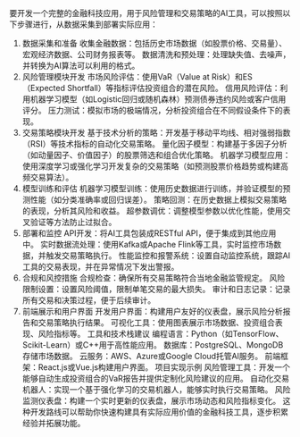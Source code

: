 要开发一个完整的金融科技应用，用于风险管理和交易策略的AI工具，可以按照以下步骤进行，从数据采集到部署实际应用：

1. 数据采集和准备
收集金融数据：包括历史市场数据（如股票价格、交易量）、宏观经济数据、公司财务报表等。
数据清洗和预处理：处理缺失值、去噪声，并转换为AI算法可以利用的格式。
2. 风险管理模块开发
市场风险评估：使用VaR（Value at Risk）和ES（Expected Shortfall）等指标评估投资组合的潜在风险。
信用风险评估：利用机器学习模型（如Logistic回归或随机森林）预测债券违约风险或客户信用评分。
压力测试：模拟市场的极端情况，分析投资组合在不同假设条件下的表现。
3. 交易策略模块开发
基于技术分析的策略：开发基于移动平均线、相对强弱指数（RSI）等技术指标的自动化交易策略。
量化因子模型：构建基于多因子分析（如动量因子、价值因子）的股票筛选和组合优化策略。
机器学习模型应用：使用深度学习或强化学习开发复杂的交易策略（如预测股票价格趋势或构建高频交易算法）。
4. 模型训练和评估
机器学习模型训练：使用历史数据进行训练，并验证模型的预测性能（如分类准确率或回归误差）。
策略回测：在历史数据上模拟交易策略的表现，分析其风险和收益。
超参数调优：调整模型参数以优化性能，使用交叉验证等方法防止过拟合。
5. 部署和监控
API开发：将AI工具包装成RESTful API，便于集成到其他应用中。
实时数据流处理：使用Kafka或Apache Flink等工具，实时监控市场数据，并触发交易策略执行。
性能监控和报警系统：设置自动监控系统，跟踪AI工具的交易表现，并在异常情况下发出警报。
6. 合规和风控措施
合规检查：确保所有交易策略符合当地金融监管规定。
风险限制设置：设置风险阈值，限制单笔交易的最大损失。
审计和日志记录：记录所有交易和决策过程，便于后续审计。
7. 前端展示和用户界面
开发用户界面：构建用户友好的仪表盘，展示风险分析报告和交易策略执行结果。
可视化工具：使用图表展示市场数据、投资组合表现、风险指标等。
工具和技术栈建议
编程语言：Python（如TensorFlow、Scikit-Learn）或C++用于高性能应用。
数据库：PostgreSQL、MongoDB存储市场数据。
云服务：AWS、Azure或Google Cloud托管AI服务。
前端框架：React.js或Vue.js构建用户界面。
项目实现示例
风险管理工具：开发一个能够自动生成投资组合的VaR报告并提供定制化风险建议的应用。
自动化交易机器人：实现一个基于强化学习的交易机器人，能够实时执行交易策略。
风险监测仪表盘：构建一个实时更新的仪表盘，展示市场动态和风险指标变化。
这种开发路线可以帮助你快速构建具有实际应用价值的金融科技工具，逐步积累经验并拓展功能。
